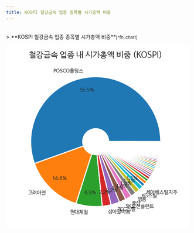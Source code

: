 ```yaml
---
title: KOSPI 철강금속 업종 종목별 시가총액 비중
---
```

<br>
> **KOSPI 철강금속 업종 종목별 시가총액 비중<a id="pie"></a>**<small>[^fn_chart]</small>

![294090](images/kospi_업종_철강금속_종목.png)